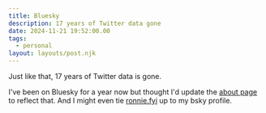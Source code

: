 ```yaml
---
title: Bluesky
description: 17 years of Twitter data gone
date: 2024-11-21 19:52:00.00
tags:
  - personal
layout: layouts/post.njk
---
```


Just like that, 17 years of Twitter data is gone.

I've been on Bluesky for a year now but thought I'd update the [about page](/about) to reflect that. And I might even tie [ronnie.fyi](https://ronnie.fyi) up to my bsky profile.